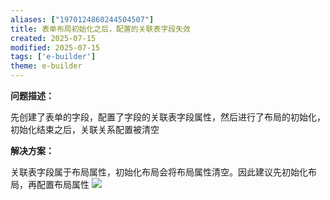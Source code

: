 ```yaml
---
aliases: ["1970124860244504507"]
title: 表单布局初始化之后，配置的关联表字段失效
created: 2025-07-15
modified: 2025-07-15
tags: ['e-builder']
theme: e-builder
---
```


**问题描述：**

先创建了表单的字段，配置了字段的关联表字段属性，然后进行了布局的初始化，初始化结束之后，关联关系配置被清空

**解决方案：**

关联表字段属于布局属性，初始化布局会将布局属性清空。因此建议先初始化布局，再配置布局属性 ![](f17f37bcb91f98fbd1a5d4c3f19dcf2c.jpg)